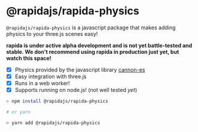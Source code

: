 # @rapidajs/rapida-physics

`@rapidajs/rapida-physics` is a javascript package that makes adding physics to your three.js scenes easy!

**rapida is under active alpha development and is not yet battle-tested and stable. We don't recommend using rapida in production just yet, but watch this space!**

- [x] Physics provided by the javascript library [cannon-es](https://github.com/pmndrs/cannon-es)
- [x] Easy integration with three.js
- [x] Runs in a web worker!
- [x] Supports running on node.js! (not well tested *yet*)

```bash
> npm install @rapidajs/rapida-physics

# or yarn

> yarn add @rapidajs/rapida-physics
```
